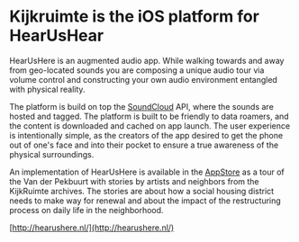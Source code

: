 Kijkruimte is the iOS platform for HearUsHear
=============================================

HearUsHere is an augmented audio app. While walking towards and away from geo-located sounds you are composing a unique audio tour via volume control and constructing your own audio environment entangled with physical reality.

The platform is build on top the [SoundCloud](http://soundcloud.com) API, where the sounds are hosted and tagged.  The platform is built to be friendly to data roamers, and the content is downloaded and cached on app launch.  The user experience is intentionally simple, as the creators of the app desired to get the phone out of one's face and into their pocket to ensure a true awareness of the physical surroundings.

An implementation of HearUsHere is available in the [AppStore](https://itunes.apple.com/us/app/hearushere/id579920959?mt=8) as a tour of the Van der Pekbuurt with stories by artists and neighbors from the KijkRuimte archives. The stories are about how a social housing district needs to make way for renewal and about the impact of the restructuring process on daily life in the neighborhood.

[http://hearushere.nl/](http://hearushere.nl/)

